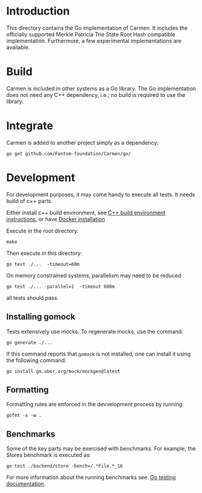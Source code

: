 # Introduction

This directory contains the Go implementation of Carmen.
It includes the officially supported Merkle Patricia Trie State Root Hash compatible
implementation. 
Furthermore, a few experimental implementations are available.   

# Build

Carmen is included in other systems as a Go library.
The Go implementation does not need any C++ dependency, 
i.e.; no build is required to use the library. 

# Integrate

Carmen is added to another project simply as a dependency:

```
go get github.com/Fantom-foundation/Carmen/go/
```

# Development

For development purposes, it may come handy to execute all tests. It needs build of c++ parts.

Either install c++ build environment, see [C++ build environment instructions](../cpp/README.md),
or have [Docker installation](https://www.docker.com)

Execute in the root directory: 
```
make 
```

Then execute in this directory: 
```
go test ./...  -timeout=60m  
```

On memory constrained systems, parallelism may need to be reduced
```
go test ./... -parallel=1  -timeout 600m   
```
all tests should pass. 

## Installing gomock

Tests extensively use mocks. 
To regenerate mocks, use the command:

```
go generate ./...
```

If this command reports that `gomock` is not installed, one can install it using the following command:

```
go install go.uber.org/mock/mockgen@latest
```

## Formatting

Formatting rules are enforced in the devvelopment process by running:
```
gofmt -s -w .
```

## Benchmarks

Some of the key parts may be exercised with benchmarks. 
For example, the Stores benchmark is executed as:
```
go test ./backend/store -bench=/.*File.*_16
```
For more information about the running benchmarks see: 
[Go testing documentation](https://pkg.go.dev/testing#hdr-Benchmarks).


